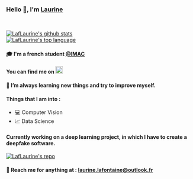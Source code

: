 ### Hello 👋, I'm [Laurine](https://laflaurine.github.io/portfolio/) 

<br/>

[![LafLaurine's github stats](https://github-readme-stats.vercel.app/api?username=LafLaurine&show_icons=true&theme=radical)](https://github.com/anuraghazra/github-readme-stats) <br/>
[![LafLaurine's top language](https://github-readme-stats.vercel.app/api/top-langs/?username=LafLaurine&layout=compact&theme=radical)](https://github.com/anuraghazra/github-readme-stats) <br/>

#### :mortar_board: I'm a **french student [@IMAC](https://www.ingenieur-imac.fr/)**
#### You can find me on <a href="https://www.linkedin.com/in/laurine-lafontaine-826545148"> <img alt="Linkedin" width="20px" src="https://image.flaticon.com/icons/svg/174/174857.svg" /> </a> <br/>

#### :notebook: I’m always learning new things and try to improve myself. <br/>
#### Things that I am into :
  -  :computer: Computer Vision
  - :chart_with_upwards_trend: Data Science

#### Currently working on a deep learning project, in which I have to create a deepfake software. 

[![LafLaurine's repo](https://github-readme-stats.vercel.app/api/pin/?username=LafLaurine&repo=imac2-memoire-ircgn&theme=radical)](https://github.com/anuraghazra/github-readme-stats) <br/>

#### :e-mail: Reach me for anything at : <laurine.lafontaine@outlook.fr>
